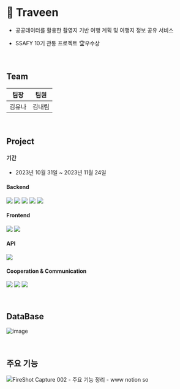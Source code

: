 # 🎥 Traveen
- 공공데이터를 활용한 촬영지 기반 여행 계획 및 여행지 정보 공유 서비스

- SSAFY 10기 관통 프로젝트 🏆우수상

<br/>

## Team
|팀장|팀원|
|------|---|
|김유나|김내림|

<br/>

## Project

#### 기간
- 2023년 10월 31일 ~ 2023년 11월 24일

#### Backend
<img src="https://img.shields.io/badge/java-007396?style=for-the-badge&logo=java&logoColor=white"> <img src="https://img.shields.io/badge/Spring Boot-6DB33F?style=for-the-badge&logo=Spring Boot&logoColor=white"> <img src="https://img.shields.io/badge/mysql-4479A1?style=for-the-badge&logo=mysql&logoColor=white"> <img src="https://img.shields.io/badge/MyBatis-D90404?style=for-the-badge&logoColor=white"> <img src="https://img.shields.io/badge/Eclipse-2C2255?style=for-the-badge&logo=Eclipse&logoColor=white"> 
#### Frontend
<img src="https://img.shields.io/badge/vue.js-4FC08D?style=for-the-badge&logo=vue.js&logoColor=white"> <img src="https://img.shields.io/badge/visual studio code-007ACC?style=for-the-badge&logo=visual studio code&logoColor=white"> 
#### API
<img src="https://img.shields.io/badge/kakao map-0583F2?style=for-the-badge&logo=kakao&logoColor=white">

#### Cooperation & Communication
<img src="https://img.shields.io/badge/github-181717?style=for-the-badge&logo=github&logoColor=white"> <img src="https://img.shields.io/badge/git-F05032?style=for-the-badge&logo=git&logoColor=white"> <img src="https://img.shields.io/badge/notion-000000?style=for-the-badge&logo=notion&logoColor=white">

<br/>

## DataBase

![image](https://github.com/kn9012/Traveen/assets/102653381/4f98ca03-29cb-4c3b-af73-e3b8aa5821c2)

<br/>

## 주요 기능

![FireShot Capture 002 - 주요 기능 정리 - www notion so](https://github.com/kn9012/Traveen/assets/102653381/f0b2f758-7c82-4c6d-8583-3def5b06c913)

<br/>
